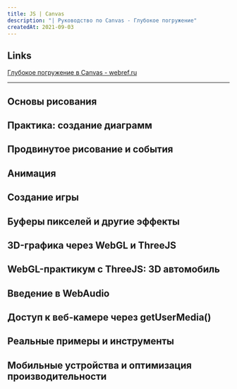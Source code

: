 ```yaml
---
title: JS | Canvas
description: "| Руководство по Canvas - Глубокое погружение"
createdAt: 2021-09-03
---
```


## Links

[Глубокое погружение в Canvas - webref.ru](https://webref.ru/dev/canvasdeepdive)
[]()
[]()

---


## Основы рисования
## Практика: создание диаграмм
## Продвинутое рисование и события
## Анимация
## Создание игры
## Буферы пикселей и другие эффекты
## 3D-графика через WebGL и ThreeJS
## WebGL-практикум с ThreeJS: 3D автомобиль
## Введение в WebAudio
## Доступ к веб-камере через getUserMedia()
## Реальные примеры и инструменты
## Мобильные устройства и оптимизация производительности
